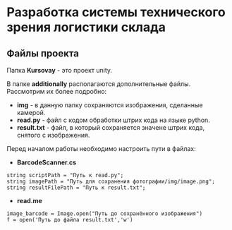 # Разработка системы технического зрения логистики склада

## Файлы проекта
Папка __Kursovay__ - это проект unity.

В папке __additionally__ располагаются дополнительные файлы. Рассмотрим их более подробно:

- __img__ - в данную папку сохраняются изображения, сделанные камерой.
- __read.py__ - файл с кодом обработки штрих кода на языке python.
- __result.txt__ - файл, в который сохраняется значене штрих кода, снятого с изображения.

Перед началом работы необходимо настроить пути в файлах:
- __BarcodeScanner.cs__ 
```
string scriptPath = "Путь к read.py";
string imagePath = "Путь для сохранения фотографии/img/image.png";
string resultFilePath = "Путь к result.txt";
```
- __read.me__
```
image_barcode = Image.open("Путь до сохранённого изображения")
f = open('Путь до файла result.txt','w')
```
